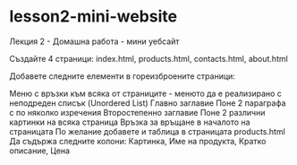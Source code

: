 # lesson2-mini-website

Лекция 2 - Домашна работа - мини уебсайт

Създайте 4 страници:
index.html, products.html, contacts.html, about.html

Добавете следните елементи в гореизброените страници:

Меню с връзки към всяка от страниците - менюто да е реализирано с неподреден списък (Unordered List)
Главно заглавие
Поне 2 параграфа с по няколко изречения
Второстепенно заглавие
Поне 2 различни картинки на всяка страница
Връзка за връщане в началото на страницата
По желание добавете и таблица в страницата products.html
Да съдържа следните колони: Картинка, Име на продукта, Кратко описание, Цена
